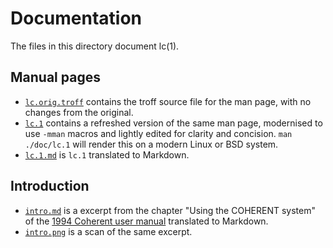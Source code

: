 # Documentation

The files in this directory document lc(1).

## Manual pages

- [`lc.orig.troff`](lc.orig.troff) contains the troff source file for the man page, with no changes from the original.
- [`lc.1`](lc.1) contains a refreshed version of the same man page, modernised to use `-mman` macros and lightly edited for clarity and concision.
  `man ./doc/lc.1` will render this on a modern Linux or BSD system.
- [`lc.1.md`](lc.1.md) is `lc.1` translated to Markdown.

## Introduction

- [`intro.md`](intro.md) is a excerpt from the chapter "Using the COHERENT system" of the [1994 Coherent user manual](https://archive.org/details/CoherentMan/page/n48/mode/1up) translated to Markdown.
- [`intro.png`](intro.png) is a scan of the same excerpt.
